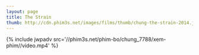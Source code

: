 ```yaml
---
layout: page
title: The Strain
thumb: http://cdn.phim3s.net/images/films/thumb/chung-the-strain-2014.jpg
---
```

{% include jwpadv src='//phim3s.net/phim-bo/chung_7788/xem-phim//video.mp4' %}